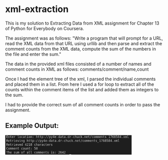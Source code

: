 # xml-extraction
This is my solution to Extracting Data from XML assignment for Chapter 13 of Python for Everybody on Coursera.

The assignment was as follows:
"Write a program that will prompt for a URL, read the XML data from that URL using urllib and then parse and extract the comment counts from the XML data, compute the sum of the numbers in the file and enter the sum."

The data in the provided xml files consisted of a number of names and comment counts in XML as follows: comments/comment/name,count

Once I had the element tree of the xml, I parsed the individual comments and placed them in a list. From here I used a for loop to extract all of the counts within the comment items of the list and added them as integers to the sum.

I had to provide the correct sum of all comment counts in order to pass the assignment.

## Example Output:

<img src="xml-output.png" width="80%">
